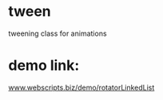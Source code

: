 # tween
tweening class for animations

# demo link:
<a href="http://webscripts.biz/demo/rotatorLinkedList/index.html">www.webscripts.biz/demo/rotatorLinkedList</a>

